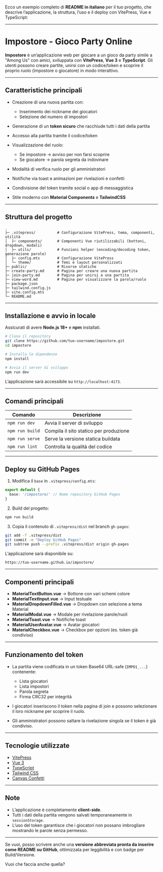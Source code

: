 Ecco un esempio completo di **README in italiano** per il tuo progetto, che descrive l’applicazione, la struttura, l’uso e il deploy con VitePress, Vue e TypeScript:

---

# Impostore - Gioco Party Online

**Impostore** è un’applicazione web per giocare a un gioco da party simile a "Among Us" con amici, sviluppata con **VitePress**, **Vue 3** e **TypeScript**. Gli utenti possono creare partite, unirsi con un codice/token e scoprire il proprio ruolo (impostore o giocatore) in modo interattivo.

---

## Caratteristiche principali

* Creazione di una nuova partita con:

  * Inserimento dei nickname dei giocatori
  * Selezione del numero di impostori
* Generazione di un **token sicuro** che racchiude tutti i dati della partita
* Accesso alla partita tramite il codice/token
* Visualizzazione del ruolo:

  * Se impostore → avviso per non farsi scoprire
  * Se giocatore → parola segreta da indovinare
* Modalità di verifica ruolo per gli amministratori
* Notifiche via toast e animazioni per rivelazioni e confetti
* Condivisione del token tramite social o app di messaggistica
* Stile moderno con **Material Components** e **TailwindCSS**

---

## Struttura del progetto

```
.
├─ .vitepress/          # Configurazione VitePress, tema, componenti, utilità
│  ├─ components/       # Componenti Vue riutilizzabili (bottoni, dropdown, modali)
│  ├─ utils/            # Funzioni helper (encoding/decoding token, generazione parole)
│  ├─ config.mts        # Configurazione VitePress
│  └─ theme/            # Temi e layout personalizzati
├─ public/              # Risorse statiche
├─ create-party.md      # Pagina per creare una nuova partita
├─ join-party.md        # Pagina per unirsi a una partita
├─ view-word.md         # Pagina per visualizzare la parola/ruolo
├─ package.json
├─ tailwind.config.js
├─ vite.config.mts
└─ README.md
```

---

## Installazione e avvio in locale

Assicurati di avere **Node.js 18+** e **npm** installati.

```bash
# Clona il repository
git clone https://github.com/tuo-username/impostore.git
cd impostore

# Installa le dipendenze
npm install

# Avvia il server di sviluppo
npm run dev
```

L’applicazione sarà accessibile su `http://localhost:4173`.

---

## Comandi principali

| Comando         | Descrizione                            |
| --------------- | -------------------------------------- |
| `npm run dev`   | Avvia il server di sviluppo            |
| `npm run build` | Compila il sito statico per produzione |
| `npm run serve` | Serve la versione statica buildata     |
| `npm run lint`  | Controlla la qualità del codice        |

---

## Deploy su GitHub Pages

1. Modifica il `base` in `.vitepress/config.mts`:

```ts
export default {
  base: '/impostore/' // Nome repository GitHub Pages
}
```

2. Build del progetto:

```bash
npm run build
```

3. Copia il contenuto di `.vitepress/dist` nel branch `gh-pages`:

```bash
git add -f .vitepress/dist
git commit -m "Deploy GitHub Pages"
git subtree push --prefix .vitepress/dist origin gh-pages
```

L’applicazione sarà disponibile su:

```
https://tuo-username.github.io/impostore/
```

---

## Componenti principali

* **MaterialTextButton.vue** → Bottone con vari schemi colore
* **MaterialTextInput.vue** → Input testuale
* **MaterialDropdownFilled.vue** → Dropdown con selezione a tema Material
* **MaterialModal.vue** → Modale per rivelazione parole/ruoli
* **MaterialToast.vue** → Notifiche toast
* **MaterialUserAvatar.vue** → Avatar giocatori
* **MaterialCheckbox.vue** → Checkbox per opzioni (es. token già condiviso)

---

## Funzionamento del token

* La partita viene codificata in un token Base64 URL-safe (`IMPO1_...`) contenente:

  * Lista giocatori
  * Lista impostori
  * Parola segreta
  * Firma CRC32 per integrità
* I giocatori inseriscono il token nella pagina di join e possono selezionare il loro nickname per scoprire il ruolo.
* Gli amministratori possono saltare la rivelazione singola se il token è già condiviso.

---

## Tecnologie utilizzate

* [VitePress](https://vitepress.dev/)
* [Vue 3](https://vuejs.org/)
* [TypeScript](https://www.typescriptlang.org/)
* [Tailwind CSS](https://tailwindcss.com/)
* [Canvas Confetti](https://www.npmjs.com/package/canvas-confetti)

---

## Note

* L’applicazione è completamente **client-side**.
* Tutti i dati della partita vengono salvati temporaneamente in `sessionStorage`.
* L’uso del token garantisce che i giocatori non possano imbrogliare mostrando le parole senza permesso.

---

Se vuoi, posso scrivere anche una **versione abbreviata pronta da inserire come README su GitHub**, ottimizzata per leggibilità e con badge per Build/Versione.

Vuoi che faccia anche quella?

